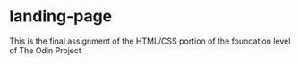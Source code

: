 # landing-page

This is the final assignment of the HTML/CSS portion of the foundation level of The Odin Project